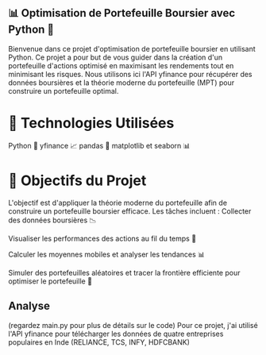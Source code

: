 ## 📊 Optimisation de Portefeuille Boursier avec Python 🐍
Bienvenue dans ce projet d'optimisation de portefeuille boursier en utilisant Python. Ce projet a pour but de vous guider dans la création d'un portefeuille d'actions optimisé en maximisant les rendements tout en minimisant les risques. Nous utilisons ici l'API yfinance pour récupérer des données boursières et la théorie moderne du portefeuille (MPT) pour construire un portefeuille optimal.

# 🔧 Technologies Utilisées
Python 🐍
yfinance 📈
pandas 🐼
matplotlib et seaborn 📊
# 🚀 Objectifs du Projet
L'objectif est d'appliquer la théorie moderne du portefeuille afin de construire un portefeuille boursier efficace. Les tâches incluent :
Collecter des données boursières 📉

Visualiser les performances des actions au fil du temps 📆

Calculer les moyennes mobiles et analyser les tendances 📊 

Simuler des portefeuilles aléatoires et tracer la frontière efficiente pour optimiser le portefeuille 🎯
## Analyse 
(regardez main.py pour plus de détails sur le code) 
Pour ce projet, j'ai utilisé l'API yfinance pour télécharger les données de quatre entreprises populaires en Inde (RELIANCE, TCS, INFY, HDFCBANK)


